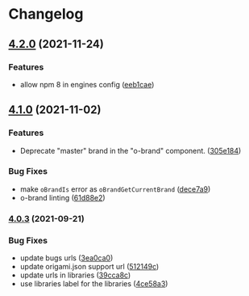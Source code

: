 # Changelog

## [4.2.0](https://www.github.com/Financial-Times/origami/compare/o-brand-v4.1.0...o-brand-v4.2.0) (2021-11-24)


### Features

* allow npm 8 in engines config ([eeb1cae](https://www.github.com/Financial-Times/origami/commit/eeb1cae6e7f0379e647f2b41240b1f294997d528))

## [4.1.0](https://www.github.com/Financial-Times/origami/compare/o-brand-v4.0.3...o-brand-v4.1.0) (2021-11-02)


### Features

* Deprecate "master" brand in the "o-brand" component. ([305e184](https://www.github.com/Financial-Times/origami/commit/305e184669df4e0c33f2cae546ec1599abcfbd49))


### Bug Fixes

* make `oBrandIs` error as `oBrandGetCurrentBrand` ([dece7a9](https://www.github.com/Financial-Times/origami/commit/dece7a9391c12478fb9e114821812f8d950ddaba))
* o-brand linting ([61d88e2](https://www.github.com/Financial-Times/origami/commit/61d88e2f577f91b2e34e0cf107d58a4d4bca5524))

### [4.0.3](https://www.github.com/Financial-Times/origami/compare/o-brand-v4.0.2...o-brand-v4.0.3) (2021-09-21)


### Bug Fixes

* update bugs urls ([3ea0ca0](https://www.github.com/Financial-Times/origami/commit/3ea0ca03bcb6e55142a77387ad0fff5ddf056d44))
* update origami.json support url ([512149c](https://www.github.com/Financial-Times/origami/commit/512149c735c58740f774d4d3c69a32bf26c74961))
* update urls in libraries ([39cca8c](https://www.github.com/Financial-Times/origami/commit/39cca8cf3c6704453f49f819b8db5455452a8e33))
* use libraries label for the libraries ([4ce58a3](https://www.github.com/Financial-Times/origami/commit/4ce58a365f2d4ff085f1d829b197f21ec440e1df))
